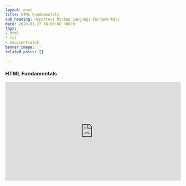 ```yaml
---
layout: post
title: HTML Fundamentals
sub_heading: Hypertext Markup Language Fundamentals
date: 2020-03-27 16:00:00 +0000
tags:
- html
- ict
- educcentralph
banner_image: ''
related_posts: []

---
```

### HTML Fundamentals

<iframe width="560" height="315" src="https://www.youtube.com/embed/u5cb0VMgbtc" frameborder="0" allow="accelerometer; autoplay; encrypted-media; gyroscope; picture-in-picture" allowfullscreen></iframe>